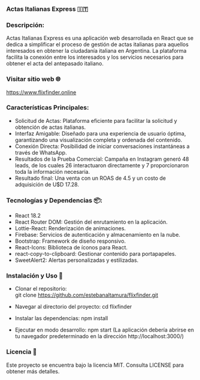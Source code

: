 ### Actas Italianas Express 🇮🇹

### Descripción:
Actas Italianas Express es una aplicación web desarrollada en React que se dedica a simplificar el proceso de gestión de actas italianas para aquellos interesados en obtener la ciudadanía italiana en Argentina. La plataforma facilita la conexión entre los interesados y los servicios necesarios para obtener el acta del antepasado italiano.


### Visitar sitio web 🌐
https://www.flixfinder.online


### Características Principales:
* Solicitud de Actas: Plataforma eficiente para facilitar la solicitud y obtención de actas italianas.
* Interfaz Amigable: Diseñado para una experiencia de usuario óptima, garantizando una visualización completa y ordenada del contenido.
* Conexión Directa: Posibilidad de iniciar conversaciones instantáneas a través de WhatsApp.
* Resultados de la Prueba Comercial: Campaña en Instagram generó 48 leads, de los cuales 26 interactuaron directamente y 7 proporcionaron toda la información necesaria.
* Resultado final: Una venta con un ROAS de 4.5 y un costo de adquisición de U$D 17.28.


### Tecnologías y Dependencias 📦:
* React 18.2
* React Router DOM: Gestión del enrutamiento en la aplicación.
* Lottie-React: Renderización de animaciones.
* Firebase: Servicios de autenticación y almacenamiento en la nube.
* Bootstrap: Framework de diseño responsivo.
* React-Icons: Biblioteca de íconos para React.
* react-copy-to-clipboard: Gestionar contenido para portapapeles.
* SweetAlert2: Alertas personalizadas y estilizadas.


### Instalación y Uso 🚀
* Clonar el repositorio:  
git clone https://github.com/estebanaltamura/flixfinder.git

* Navegar al directorio del proyecto:
cd flixfinder

* Instalar las dependencias:
npm install

* Ejecutar en modo desarrollo:
npm start (La aplicación debería abrirse en tu navegador predeterminado en la dirección http://localhost:3000/)


### Licencia 📜
Este proyecto se encuentra bajo la licencia MIT. Consulta LICENSE para obtener más detalles.